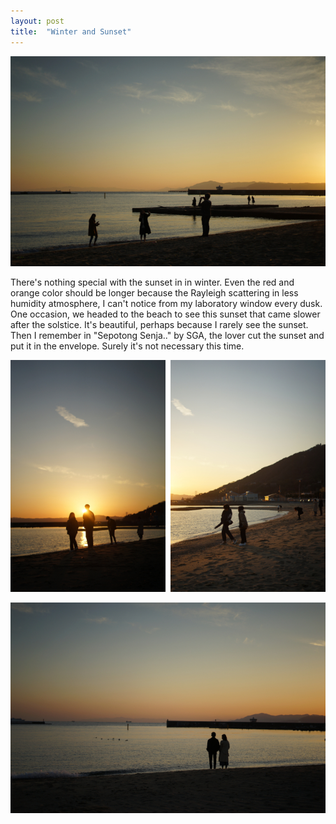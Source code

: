 ```yaml
---
layout: post
title:  "Winter and Sunset"
---
```


![20200113_01](/images/20200113_01.JPG)

There's nothing special with the sunset in in winter. Even the red and orange color should be longer because the Rayleigh scattering in less humidity atmosphere, I can't notice from my laboratory window every dusk. One occasion, we headed to the beach to see this sunset that came slower after the solstice. It's beautiful, perhaps because I rarely see the sunset. Then I remember in "Sepotong Senja.." by SGA, the lover cut the sunset and put it in the envelope. Surely it's not necessary this time.

![20200113_02](/images/20200113_02.JPG)

![20200113_03](/images/20200113_03.JPG)
